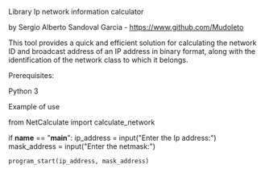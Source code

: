 Library Ip network information calculator

by Sergio Alberto Sandoval Garcia - https://www.github.com/Mudoleto

This tool provides a quick and efficient solution for calculating the network ID and broadcast address of an IP address in binary format, along with the identification of the network class to which it belongs.

Prerequisites:

Python 3

Example of use

from NetCalculate import calculate_network

if __name__ == "__main__":
    ip_address = input("Enter the Ip address:")
    mask_address = input("Enter the netmask:")
    
    program_start(ip_address, mask_address)
